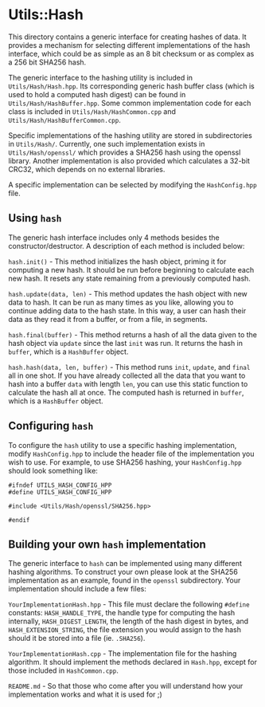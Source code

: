 # Utils::Hash

This directory contains a generic interface for creating hashes 
of data. It provides a mechanism for selecting different implementations
of the hash interface, which could be as simple as an 8 bit checksum or as
complex as a 256 bit SHA256 hash.

The generic interface to the hashing utility is included in `Utils/Hash/Hash.hpp`. 
Its corresponding generic hash buffer class (which is used to hold a computed hash
digest) can be found in `Utils/Hash/HashBuffer.hpp`. Some common implementation code 
for each class is included in `Utils/Hash/HashCommon.cpp` and `Utils/Hash/HashBufferCommon.cpp`.

Specific implementations of the hashing utility are stored in subdirectories in `Utils/Hash/`.
Currently, one such implementation exists in `Utils/Hash/openssl/` which provides a SHA256
hash using the openssl library. Another implementation is also provided which calculates a 
32-bit CRC32, which depends on no external libraries.

A specific implementation can be selected by modifying the `HashConfig.hpp` file.

## Using `hash`

The generic hash interface includes only 4 methods besides the constructor/destructor. A 
description of each method is included below:

`hash.init()` - This method initializes the hash object, priming it for computing a new hash. It 
should be run before beginning to calculate each new hash. It resets any state remaining
from a previously computed hash.

`hash.update(data, len)` - This method updates the hash object with new data to hash. It can be run as many
times as you like, allowing you to continue adding data to the hash state. In this way, a user can hash their data as they read it
from a buffer, or from a file, in segments.

`hash.final(buffer)` - This method returns a hash of all the data given to the hash object via `update` since
the last `init` was run. It returns the hash in `buffer`, which is a `HashBuffer` object.

`hash.hash(data, len, buffer)` - This method runs `init`, `update`, and `final` all in one shot. If you have already
collected all the data that you want to hash into a buffer `data` with length `len`, you can use this static function
to calculate the hash all at once. The computed hash is returned in `buffer`, which is a `HashBuffer` object.

## Configuring `hash`

To configure the `hash` utility to use a specific hashing implementation, modify `HashConfig.hpp` to include 
the header file of the implementation you wish to use. For example, to use SHA256 hashing, your `HashConfig.hpp` 
should look something like:

```
#ifndef UTILS_HASH_CONFIG_HPP
#define UTILS_HASH_CONFIG_HPP

#include <Utils/Hash/openssl/SHA256.hpp>

#endif
```

## Building your own `hash` implementation

The generic interface to `hash` can be implemented using many different hashing algorithms. To construct your own 
please look at the SHA256 implementation as an example, found in the `openssl` subdirectory. Your implementation
should include a few files:

`YourImplementationHash.hpp` - This file must declare the following `#define` constants: `HASH_HANDLE_TYPE`, the handle type for computing the hash internally, `HASH_DIGEST_LENGTH`, the length of the hash digest in bytes, and `HASH_EXTENSION_STRING`, the file extension you would assign to the hash should it be stored into a file (ie. `.SHA256`).

`YourImplementationHash.cpp` - The implementation file for the hashing algorithm. It should implement the methods declared
in `Hash.hpp`, except for those included in `HashCommon.cpp`.

`README.md` - So that those who come after you will understand how your implementation works and what it is used for ;)


